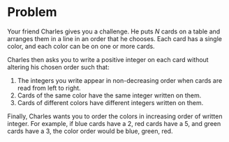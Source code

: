 # Problem

Your friend Charles gives you a challenge. He puts $N$ cards on a table and arranges them in a line in an order that he chooses. Each card has a single color, and each color can be on one or more cards.

Charles then asks you to write a positive integer on each card without altering his chosen order such that:

1. The integers you write appear in non-decreasing order when cards are read from left to right.
1. Cards of the same color have the same integer written on them.
1. Cards of different colors have different integers written on them.

Finally, Charles wants you to order the colors in increasing order of written integer. For example, if blue cards have a $2$, red cards have a $5$, and green cards have a $3$, the color order would be blue, green, red.
